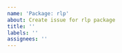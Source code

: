 ```yaml
---
name: 'Package: rlp'
about: Create issue for rlp package
title: ''
labels: ''
assignees: ''
---
```


